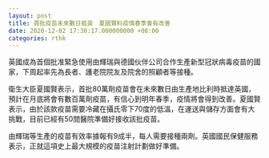 ```yaml
---
layout: post
title: 首批疫苗未來數日抵英　夏國賢料疫情春季會有改善
date: 2020-12-02 17:30:17.000000000 +08:00
categories: rthk
---
```


英國成為首個批准緊急使用由輝瑞與德國伙伴公司合作生產新型冠狀病毒疫苗的國家，下周起率先為長者、護老院院友及院舍的照顧者等接種。

衛生大臣夏國賢表示，首批80萬劑疫苗會在未來數日由生產地比利時抵達英國，預計在月底將會有數百萬劑疫苗，有信心到明年春季，疫情將會得到改善。夏國賢表示，由於該款疫苗需要冷藏在攝氏零下70度的低溫，在運送與儲存方面會有大挑戰，目前已經有50間醫院準備好接收該批疫苗。

由輝瑞等生產的疫苗有效率據報有9成半，每人需要接種兩劑。英國國民保健服務表示，正就這項史上最大規模的疫苗注射計劃做好準備。

